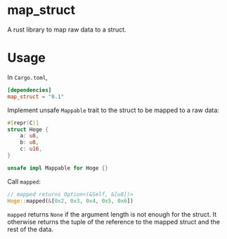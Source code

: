 # map_struct

A rust library to map raw data to a struct.

# Usage

In `Cargo.toml`,

```toml
[dependencies]
map_struct = "0.1"
```

Implement unsafe `Mappable` trait to the struct to be mapped to a raw data:

```rust
#[repr(C)]
struct Hoge {
    a: u8,
    b: u8,
    c: u16,
}

unsafe impl Mappable for Hoge {}
```

Call `mapped`:

```rust
// mapped returns Option<(&Self, &[u8])>
Hoge::mapped(&[0x2, 0x3, 0x4, 0x5, 0x6])
```

`mapped` returns `None` if the argument length is not enough for the struct.
It otherwise returns the tuple of the reference to the mapped struct and the rest of the data.
